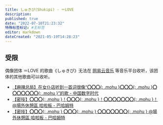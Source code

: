 ```yaml
---
title: しゅきぴ(Shukipi) - ＝LOVE
description:
published: true
date: "2022-07-10T21:23:32"
特殊标签标记: #无标签
editor: markdown
dateCreated: "2021-05-19T14:28:23"
---
```


## 受限

偶像团体 ＝LOVE 的歌曲《しゅきぴ》无法在 [网易云音乐][] 等音乐平台收听，该团体的其他歌曲可以收听。

[网易云音乐]: /company/网易/网易云音乐.md

+   [【麻辣总局】在女仆店听到一首词很像“**〇〇〇**{: .mohu }**〇〇〇**{: .mohu }**〇〇〇〇〇〇〇**{: .mohu }”的歌 - 中国数字时代](https://web.archive.org/web/20210517222029/https://chinadigitaltimes.net/chinese/665812.html)
+   [【密技】**〇〇〇**{: .mohu }！**〇〇〇**{: .mohu }！**〇〇〇〇〇〇〇**{: .mohu }！ @場外休憩區 哈啦板 - 巴哈姆特](https://web.archive.org/web/20210519142202/https://forum.gamer.com.tw/C.php?bsn=60076&snA=6316817)
+   [【密技】**〇〇〇**{: .mohu } **〇〇〇**{: .mohu } **〇〇〇〇〇〇〇**{: .mohu } @場外休憩區 哈啦板 - 巴哈姆特](https://web.archive.org/web/20210519142251/https://forum.gamer.com.tw/C.php?bsn=60076&snA=6318380)

<!--
Go Go Govinda 这首空耳歌曲没有被限制
-->
